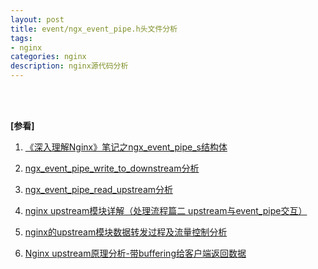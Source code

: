 ```yaml
---
layout: post
title: event/ngx_event_pipe.h头文件分析
tags:
- nginx
categories: nginx
description: nginx源代码分析
---
```




<!-- more -->







<br />
<br />

**[参看]**


1. [《深入理解Nginx》笔记之ngx_event_pipe_s结构体](https://blog.csdn.net/yzt33/article/details/47835311)

2. [ngx_event_pipe_write_to_downstream分析](https://blog.csdn.net/kai_ding/article/details/21316493)

3. [ngx_event_pipe_read_upstream分析](https://blog.csdn.net/kai_ding/article/details/20404875)

4. [nginx upstream模块详解（处理流程篇二 upstream与event_pipe交互）](https://blog.csdn.net/huzilinitachi/article/details/79565365)

5. [nginx的upstream模块数据转发过程及流量控制分析](https://blog.csdn.net/zhaomangzheng/article/details/24390783)

6. [Nginx upstream原理分析-带buffering给客户端返回数据](http://chenzhenianqing.com/articles/689.html)
<br />
<br />
<br />

